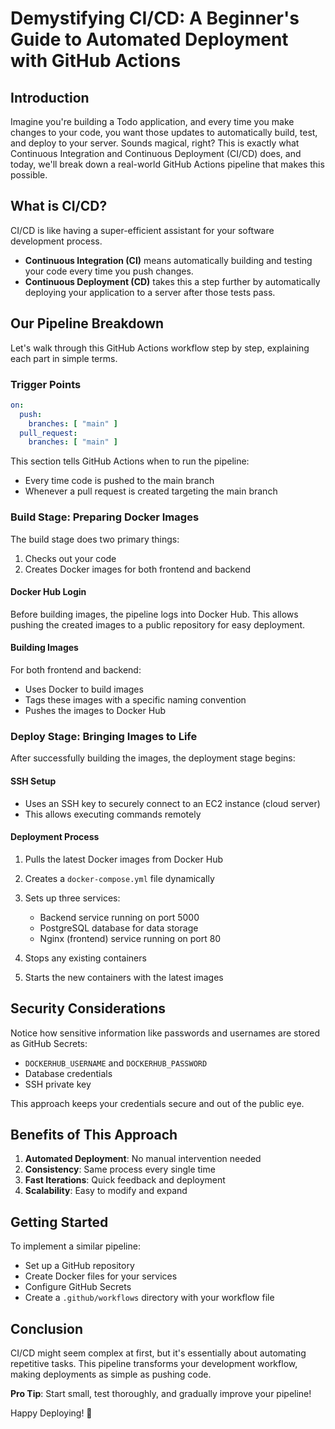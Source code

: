 # Demystifying CI/CD: A Beginner's Guide to Automated Deployment with GitHub Actions

## Introduction

Imagine you're building a Todo application, and every time you make changes to your code, you want those updates to automatically build, test, and deploy to your server. Sounds magical, right? This is exactly what Continuous Integration and Continuous Deployment (CI/CD) does, and today, we'll break down a real-world GitHub Actions pipeline that makes this possible.

## What is CI/CD?

CI/CD is like having a super-efficient assistant for your software development process. 

- **Continuous Integration (CI)** means automatically building and testing your code every time you push changes.
- **Continuous Deployment (CD)** takes this a step further by automatically deploying your application to a server after those tests pass.

## Our Pipeline Breakdown

Let's walk through this GitHub Actions workflow step by step, explaining each part in simple terms.

### Trigger Points

```yaml
on:
  push:
    branches: [ "main" ]
  pull_request:
    branches: [ "main" ]
```

This section tells GitHub Actions when to run the pipeline:
- Every time code is pushed to the main branch
- Whenever a pull request is created targeting the main branch

### Build Stage: Preparing Docker Images

The build stage does two primary things:
1. Checks out your code
2. Creates Docker images for both frontend and backend

#### Docker Hub Login
Before building images, the pipeline logs into Docker Hub. This allows pushing the created images to a public repository for easy deployment.

#### Building Images
For both frontend and backend:
- Uses Docker to build images
- Tags these images with a specific naming convention
- Pushes the images to Docker Hub

### Deploy Stage: Bringing Images to Life

After successfully building the images, the deployment stage begins:

#### SSH Setup
- Uses an SSH key to securely connect to an EC2 instance (cloud server)
- This allows executing commands remotely

#### Deployment Process
1. Pulls the latest Docker images from Docker Hub
2. Creates a `docker-compose.yml` file dynamically
3. Sets up three services:
   - Backend service running on port 5000
   - PostgreSQL database for data storage
   - Nginx (frontend) service running on port 80

4. Stops any existing containers
5. Starts the new containers with the latest images

## Security Considerations

Notice how sensitive information like passwords and usernames are stored as GitHub Secrets:
- `DOCKERHUB_USERNAME` and `DOCKERHUB_PASSWORD`
- Database credentials
- SSH private key

This approach keeps your credentials secure and out of the public eye.

## Benefits of This Approach

1. **Automated Deployment**: No manual intervention needed
2. **Consistency**: Same process every single time
3. **Fast Iterations**: Quick feedback and deployment
4. **Scalability**: Easy to modify and expand

## Getting Started

To implement a similar pipeline:
- Set up a GitHub repository
- Create Docker files for your services
- Configure GitHub Secrets
- Create a `.github/workflows` directory with your workflow file

## Conclusion

CI/CD might seem complex at first, but it's essentially about automating repetitive tasks. This pipeline transforms your development workflow, making deployments as simple as pushing code.

**Pro Tip**: Start small, test thoroughly, and gradually improve your pipeline!

Happy Deploying! 🚀
